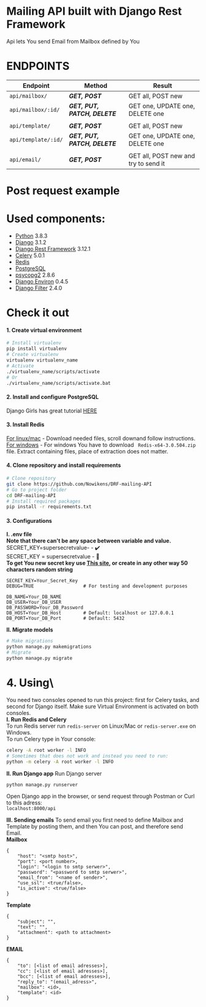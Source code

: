 # Mailing API built with Django Rest Framework
Api lets You send Email from Mailbox defined by You

# ENDPOINTS
Endpoint            |Method            |Result
-- | -- | --
`api/mailbox/`|***GET, POST***| GET all, POST new
`api/mailbox/:id/`|***GET, PUT, PATCH, DELETE***|GET one, UPDATE one, DELETE one
| |
`api/template/`|***GET, POST***| GET all, POST new
`api/template/:id/`|***GET, PUT, PATCH, DELETE*** |GET one, UPDATE one, DELETE one
 | |
`api/email/`|***GET, POST***|GET all, POST new and try to send it
# Post request example
# Used components:
- [Python](https://www.python.org/) 3.8.3
- [Django](https://www.djangoproject.com/) 3.1.2
- [Django Rest Framework](https://www.django-rest-framework.org/) 3.12.1
- [Celery](https://docs.celeryproject.org/en/stable/#) 5.0.1
- [Redis](https://redis.io/)
- [PostgreSQL](https://www.postgresql.org/)
- [psycopg2](https://www.psycopg.org/) 2.8.6
- [Django Environ](https://django-environ.readthedocs.io/en/latest) 0.4.5
- [Django Filter](https://django-filter.readthedocs.io/en/stable) 2.4.0

# Check it out
#### 1. Create virtual environment
```bash
# Install virtualenv
pip install virtualenv
# Create virtualenv
virtualenv virtualenv_name
# Activate
./virtualenv_name/scripts/activate
# Or
./virtualenv_name/scripts/activate.bat
```
#### 2. Install and configure PostgreSQL
Django Girls has great tutorial [HERE](https://tutorial-extensions.djangogirls.org/en/optional_postgresql_installation)
#### 3. Install Redis
[For linux/mac](https://redis.io/download) - Download needed files, scroll downand follow instructions.\
[For windows](https://github.com/microsoftarchive/redis/releases/tag/win-3.0.504) - For windows You have to download ` Redis-x64-3.0.504.zip` file. Extract containing files, place of extraction does not matter.
#### 4. Clone repository and install requirements
```bash
# Clone repository
git clone https://github.com/Nowikens/DRF-mailing-API
# Go to project folder
cd DRF-mailing-API
# Install required packages
pip install -r requirements.txt
```


#### 3. Configurations
**I. .env file**\
**Note that there can't be any space between variable and value.**\
SECRET_KEY=supersecretvalue- - :heavy_check_mark:\
SECRET_KEY = supersecretvalue - :no_entry_sign:\
**To get You new secret key use [This site](https://djecrety.ir/), or create in any other way 50 characters random string**
```
SECRET_KEY=Your_Secret_Key
DEBUG=TRUE                  # For testing and development purposes

DB_NAME=Your_DB_NAME
DB_USER=Your_DB_USER
DB_PASSWORD=Your_DB_Password
DB_HOST=Your_DB_Host        # Default: localhost or 127.0.0.1
DB_PORT=Your_DB_Port        # Default: 5432
```

**II. Migrate models**
```bash
# Make migrations
python manage.py makemigrations
# Migrate
python manage.py migrate
```


# 4. Using\ 
You need two consoles opened to run this project: first for Celery tasks, and second for Django itself. Make sure Virtual Environment is activated on both consoles.\
**I. Run Redis and Celery**\
To run Redis server run `redis-server` on Linux/Mac or `redis-server.exe` on Windows.\
To run Celery type in Your console:
```bash
celery -A root worker -l INFO
# Sometimes that does not work and instead you need to run:
python -m celery -A root worker -l INFO
```


**II. Run Django app**
Run Django server
```bash
python manage.py runserver
```
Open Django app in the browser, or send request through Postman or Curl to this adress:\
`localhost:8000/api`

**III. Sending emails**
To send email you first need to define Mailbox and Template by posting them, and then You can post, and therefore send Email.\
**Mailbox**
```
{
    "host": "<smtp host>",
    "port": <port number>,
    "login": "<login to smtp serwer>",
    "password": "<password to smtp serwer>",
    "email_from": "<name of sender>",
    "use_ssl": <true/false>,
    "is_active": <true/false>
}
```
**Template**
```
{
    "subject": "",
    "text": "",
    "attachment": <path to attachment>
}
```


**EMAIL**
```
{
    "to": [<list of email adresses>],
    "cc": [<list of email adresses>],
    "bcc": [<list of email adresses>],
    "reply_to": "(email_adress>",
    "mailbox": <id>,
    "template": <id>
}
```
